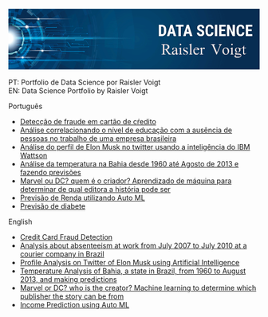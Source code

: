 ![](https://github.com/Raisler/DataScience_Portfolio/blob/master/bannerRV.png)

PT: Portfolio de Data Science por Raisler Voigt </br>
EN: Data Science Portfolio by Raisler Voigt </br>

Português

* [Detecção de fraude em cartão de cŕedito](https://github.com/Raisler/DataScience_Portfolio/blob/master/CreditCardFraudDetection.ipynb) <br>
* [Análise correlacionando o nível de educação com a ausência de pessoas no trabalho de uma empresa brasileira](https://github.com/Raisler/DataScience_Portfolio/blob/master/Absenteeism_Analysis/Absenteeism_at_work_PT.pdf)</br>
* [Análise do perfil de Elon Musk no twitter usando a inteligência do IBM Wattson](https://github.com/Raisler/Profile-Analisys-On-Twitter)</br>
* [Análise da temperatura na Bahia desde 1960 até Agosto de 2013 e fazendo previsões](https://github.com/Raisler/DataScience_Portfolio/blob/master/TemperatureAnalysis/Bahia_Temperatures.ipynb) </br>
* [Marvel ou DC? quem é o criador? Aprendizado de máquina para determinar de qual editora a história pode ser](https://www.kaggle.com/raislervoigt/marvel-or-dc-creators)  </br>
* [Previsão de Renda utilizando Auto ML](https://github.com/Raisler/DataScience_Portfolio/blob/master/IncomePrediction.ipynb) <br>
* [Previsão de diabete](https://nbviewer.jupyter.org/github/Raisler/DataScience_Portfolio/blob/master/diabetes.ipynb)


English

* [Credit Card Fraud Detection](https://github.com/Raisler/DataScience_Portfolio/blob/master/CreditCardFraudDetection.ipynb) <br>
* [Analysis about absenteeism at work from July 2007 to July 2010 at a courier company in Brazil](https://github.com/Raisler/DataScience_Portfolio/blob/master/Absenteeism_Analysis/Absenteeism_at_work.pdf)  </br>
* [Profile Analysis on Twitter of Elon Musk using Artificial Intelligence](https://github.com/Raisler/Profile-Analisys-On-Twitter)</br>
* [Temperature Analysis of Bahia, a state in Brazil, from 1960 to August 2013, and making predictions](https://github.com/Raisler/DataScience_Portfolio/blob/master/TemperatureAnalysis/Bahia_Temperatures.ipynb) </br>
* [Marvel or DC? who is the creator? Machine learning to determine which publisher the story can be from](https://www.kaggle.com/raislervoigt/marvel-or-dc-creators)</br>
* [Income Prediction using Auto ML](https://github.com/Raisler/DataScience_Portfolio/blob/master/IncomePrediction.ipynb) 
